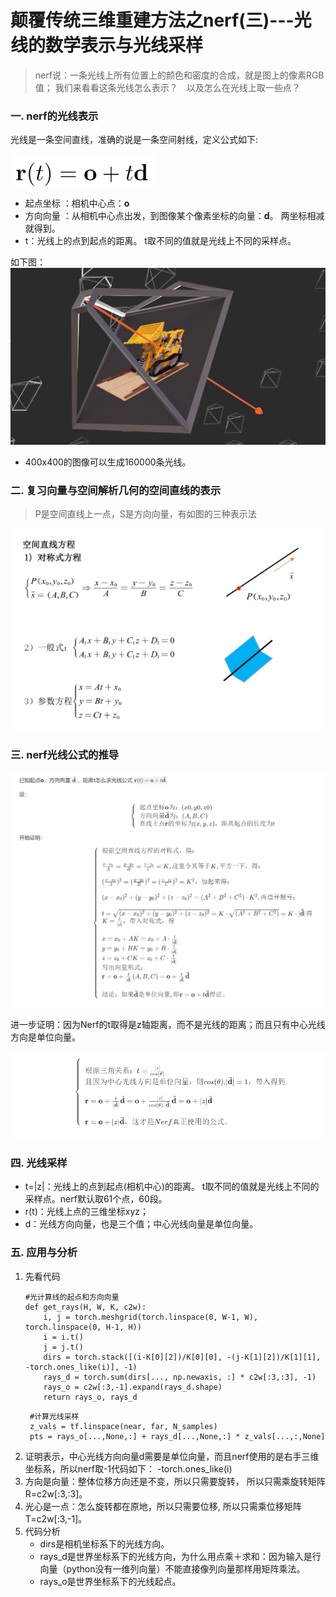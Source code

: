 # 颠覆传统三维重建方法之nerf(三)---光线的数学表示与光线采样
>nerf说：一条光线上所有位置上的颜色和密度的合成，就是图上的像素RGB值；
>我们来看看这条光线怎么表示？　以及怎么在光线上取一些点？

### 一. nerf的光线表示
光线是一条空间直线，准确的说是一条空间射线，定义公式如下:
    
![](.images/9ef1fcdb.png)
<!-- ![](E:/workspace/06-docment/nerf-learn/.images/9ef1fcdb.png) -->

- 起点坐标 ：相机中心点：**o**
- 方向向量 ：从相机中心点出发，到图像某个像素坐标的向量：**d**。 两坐标相减就得到。
- t：光线上的点到起点的距离。 t取不同的值就是光线上不同的采样点。

如下图：
![](.images/92862c7c.png)
<!-- ![](E:/workspace/06-docment/nerf-learn/.images/92862c7c.png) -->
- 400x400的图像可以生成160000条光线。

### 二. 复习向量与空间解析几何的空间直线的表示
> P是空间直线上一点，S是方向向量，有如图的三种表示法

![](.images/74169a60.png)
<!-- ![](E:/workspace/06-docment/nerf-learn/.images/74169a60.png) -->

### 三. nerf光线公式的推导
![](.images/bf75bc78.png)
<!-- ![](E:/workspace/06-docment/nerf-learn/.images/bf75bc78.png) -->

<!--
已知起点**o**，方向向量`$\bold{\vec{d}}$`，距离t怎么求光线公式`$\bold{r}(t) = \bold{o} + t\bold{\vec{d}} $`

设：

```math
\left \{ \begin{array}{l}
起点坐标\bold{o}为：(x0, y0, z0) \\
方向向量\bold{\vec{d}}为：(A,  B,  C) \\
直线上点\bold{r}的坐标为(x, y, z)，距离起点的长度为t \\
\end{array} \right.
```

开始证明：

```math
\left \{ \begin{array}{l}
根据空间直线方程的对称式，得：\\
\\
\frac{x-x_0}{A} = \frac{y-y_0}{B} = \frac{z-z_0}{C}  = K  , 这里令其等于K, 平方一下，得：            \\
\\
(\frac{x-x_0}{A})^2 = (\frac{y-y_0}{B})^2 = (\frac{z-z_0}{C})^2 = K^2，加起来得：     \\
\\
 (x-x_0)^2 + (y-y_0)^2 + (z-z_0)^2 = (A^2 + B^2 + C^2) \cdot K^2 , 两边开根号：            \\
 \\
 t = \sqrt{(x-x_0)^2 + (y-y_0)^2 + (z-z_0)^2} = K \cdot \sqrt{ (A^2 + B^2 + C^2)} = K \cdot |\bold{\vec{d}}| 得 \\
 K = \frac{t}{|\vec{d}|} ，带入对称式，得 \\
\\
 x = x_0 + AK = x_0 + A \cdot \frac{t}{|\bold{\vec{d}}|}   \\
 y = y_0 + BK = y_0 + B \cdot \frac{t}{|\bold{\vec{d}}|} \\
 z = z_0 + CK = z_0 + C \cdot \frac{t}{|\bold{\vec{d}}|} \\
 写出向量形式：\\
 \bold{r}= \bold{o} + \frac{t}{|\bold{\vec{d}}|} (A,B,C) = \bold{o} + \frac{t}{|\bold{\vec{d}}|}\bold{\vec{d}}  \\
 \\
 结论：如果\bold{\vec{d}}是单位向量, 即\bold{r} = \bold{o} + t\bold{\vec{d}}得证。\\
\end{array} \right.
```
-->

进一步证明：因为Nerf的t取得是z轴距离，而不是光线的距离；而且只有中心光线方向是单位向量。

![](.images/b8270376.png)
<!--
```math
\left \{ \begin{array}{l}
 \\
 根据三角关系： t=\frac{|z|}{cos(\theta)} \\
 且因为中心光线方向是单位向量，则cos(\theta) . |\bold{\vec{d}}| = 1，带入得到\\
 \\
 \bold{r}=  \bold{o} + \frac{t}{|\bold{\vec{d}}|}\bold{\vec{d}}  =  \bold{o} + \frac{|z|}{cos(\theta) . |\bold{\vec{d}}| } \bold{\vec{d}} =  \bold{o} + |z|\bold{\vec{d}}\\
 \\
 \\
  \bold{r} =  \bold{o} + |z|\bold{\vec{d}}，才是Nerf真正试用的公式。
\end{array} \right.
```
-->

### 四. 光线采样
- t=|z|：光线上的点到起点(相机中心)的距离。 t取不同的值就是光线上不同的采样点。nerf默认取61个点，60段。
- r(t)：光线上点的三维坐标xyz；
- d：光线方向向量，也是三个值；中心光线向量是单位向量。

### 五. 应用与分析
1. 先看代码
    ```
   #光计算线的起点和方向向量
    def get_rays(H, W, K, c2w):
        i, j = torch.meshgrid(torch.linspace(0, W-1, W), torch.linspace(0, H-1, H))
        i = i.t()
        j = j.t()
        dirs = torch.stack([(i-K[0][2])/K[0][0], -(j-K[1][2])/K[1][1], -torch.ones_like(i)], -1)
        rays_d = torch.sum(dirs[..., np.newaxis, :] * c2w[:3,:3], -1) 
        rays_o = c2w[:3,-1].expand(rays_d.shape)
        return rays_o, rays_d
    ```
   ```
    #计算光线采样
    z_vals = tf.linspace(near, far, N_samples) 
    pts = rays_o[...,None,:] + rays_d[...,None,:] * z_vals[...,:,None]
   ```
2. 证明表示，中心光线方向向量d需要是单位向量，而且nerf使用的是右手三维坐标系，所以nerf取-1代码如下： -torch.ones_like(i)
3. 方向是向量：整体位移方向还是不变，所以只需要旋转， 所以只需乘旋转矩阵R=c2w[:3,:3]。
4. 光心是一点：怎么旋转都在原地，所以只需要位移, 所以只需乘位移矩阵T=c2w[:3,-1]。
5. 代码分析
    - dirs是相机坐标系下的光线方向。
    - rays_d是世界坐标系下的光线方向，为什么用点乘＋求和：因为输入是行向量（python没有一维列向量）不能直接像列向量那样用矩阵乘法。
    - rays_o是世界坐标系下的光线起点。
